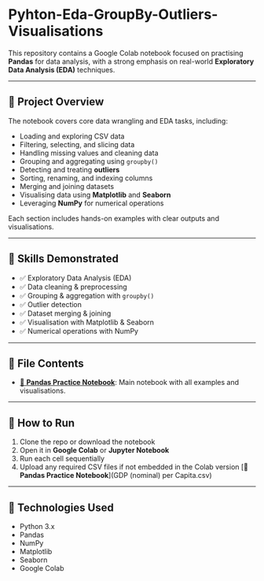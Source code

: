 # Pyhton-Eda-GroupBy-Outliers-Visualisations

This repository contains a Google Colab notebook focused on practising **Pandas** for data analysis, with a strong emphasis on real-world **Exploratory Data Analysis (EDA)** techniques.

---

## 📌 Project Overview

The notebook covers core data wrangling and EDA tasks, including:

- Loading and exploring CSV data  
- Filtering, selecting, and slicing data  
- Handling missing values and cleaning data  
- Grouping and aggregating using `groupby()`  
- Detecting and treating **outliers**  
- Sorting, renaming, and indexing columns  
- Merging and joining datasets  
- Visualising data using **Matplotlib** and **Seaborn**  
- Leveraging **NumPy** for numerical operations  

Each section includes hands-on examples with clear outputs and visualisations.

---

## 🧠 Skills Demonstrated

- ✅ Exploratory Data Analysis (EDA)  
- ✅ Data cleaning & preprocessing  
- ✅ Grouping & aggregation with `groupby()`  
- ✅ Outlier detection  
- ✅ Dataset merging & joining  
- ✅ Visualisation with Matplotlib & Seaborn  
- ✅ Numerical operations with NumPy  

---

## 📂 File Contents

- [📓 **Pandas Practice Notebook**](EDA_GroupBy_Numpy_Outliers.ipynb): Main notebook with all examples and visualisations.

---

## 🚀 How to Run

1. Clone the repo or download the notebook  
2. Open it in **Google Colab** or **Jupyter Notebook**  
3. Run each cell sequentially  
4. Upload any required CSV files if not embedded in the Colab version   [📓 **Pandas Practice Notebook**](GDP (nominal) per Capita.csv)

---

## 🧰 Technologies Used

- Python 3.x  
- Pandas  
- NumPy  
- Matplotlib  
- Seaborn  
- Google Colab

  
